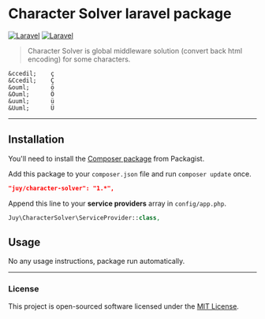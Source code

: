 # Character Solver laravel package

[![Laravel](https://img.shields.io/badge/Laravel-5.1-orange.svg?style=flat-square)](http://laravel.com) [![Laravel](https://img.shields.io/badge/Laravel-5.2-orange.svg?style=flat-square)](http://laravel.com)

> Character Solver is global middleware solution (convert back html encoding) for some characters.

```
&ccedil;    ç
&Ccedil;    Ç
&ouml;      ö
&Ouml;      Ö
&uuml;      ü
&Uuml;      Ü
```

----------

## Installation

You'll need to install the [Composer package](https://packagist.org/packages/juy/character-solver) from Packagist.

Add this package to your `composer.json` file and run `composer update` once.

```json
"juy/character-solver": "1.*",
```

Append this line to your **service providers** array in `config/app.php`.

```php
Juy\CharacterSolver\ServiceProvider::class,
```

## Usage

No any usage instructions, package run automatically.

----------

### License
This project is open-sourced software licensed under the [MIT License](LICENSE.txt).